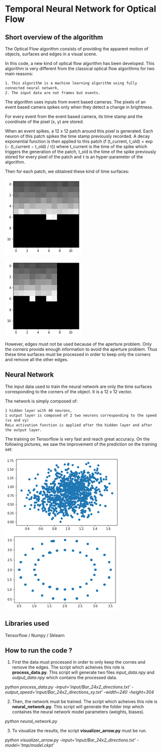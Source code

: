 # Temporal Neural Network for Optical Flow

## Short overview of the algorithm

The Optical Flow algorithm consists of providing the apparent motion of objects, surfaces and edges in a visual scene. 

In this code, a new kind of optical flow algorithm has been developed. This algorithm is very different from the classical optical flow algorithms for two main reasons:

    1. This algorithm is a machine learning algorithm using fully connected neural network,
    2. The input data are not frames but events. 

The algorithm uses inputs from event based cameras. The pixels of an event based camera spikes only when they detect a change in brightness.

For every event from the event based camera, its time stamp and the coordinate of the pixel (x, y) are stored.

When an event spikes, a 12 x 12 patch around this pixel is generated. Each neuron of this patch spikes the time stamp previously recorded.
A decay exponential function is then applied to this patch (f (t_current, t_old) = exp (− (t_current − t_old) / τ))
where t_current is the time of the spike which triggers the generation of the patch,  t_old is the time of the spike previously stored for every pixel of the patch and τ is an hyper-parameter of the algorithm.

Then for each patch, we obtained these kind of time surfaces:

![Edge](edges.png)

![Corner](corner.png)

However, edges must not be used because of the aperture problem. Only the corners provide enough information to avoid the aperture problem. Thus these time surfaces must be processed in order to keep only the corners and remove all the other edges.

## Neural Network

The input data used to train the neural network are only the time surfaces corresponding to the corners of the object. It is a 12 x 12 vector.

The network is simply composed of:

    1 hidden layer with 40 neurons,
    1 output layer is composed of 2 two neurons corresponding to the speed (vx and vy)
    ReLu activation function is applied after the hidden layer and after the output layer.


The training on Tensorflow is very fast and reach great accuracy. On the following pictures, we saw the improvement of the prediction on the training set:

![Epoch 1](epoch_1.2.png)
![Epoch 39150](epoch_39150.png)

## Libraries used
Tensorflow / Numpy / Sklearn

## How to run the code ?

1. First the data must processed in order to only keep the cornes and remove the edges. The script which acheives this role is __process_data.py__. This script will generate two files *input_data.npy* and *output_data.npy* which contains the processed data. 

*python process_data.py -input='input/Bar_24x2_directions.txt' -output_speed='input/Bar_24x2_directions_xy.txt' -width=240 -height=304*

2. Then, the network must be trained. The script which acheives this role is __neural_network.py__. This script will generate the folder *tmp* which containes the neural network model parameters (weights, biases).

*python neural_network.py*

3. To visualize the results, the script __visualizer_arrow.py__ must be run. 

*python visualizer_arrow.py -input='input/Bar_24x2_directions.txt' -model='tmp/model.ckpt'*
